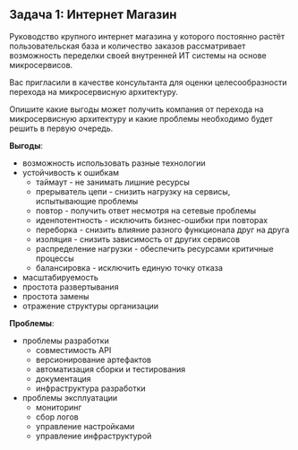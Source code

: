 ## Задача 1: Интернет Магазин

Руководство крупного интернет магазина у которого постоянно растёт пользовательская база и количество заказов рассматривает возможность переделки своей внутренней ИТ системы на основе микросервисов. 

Вас пригласили в качестве консультанта для оценки целесообразности перехода на микросервисную архитектуру. 

Опишите какие выгоды может получить компания от перехода на микросервисную архитектуру и какие проблемы необходимо будет решить в первую очередь.

**Выгоды**:

- возможность использовать разные технологии
- устойчивость к ошибкам
  - таймаут - не занимать лишние ресурсы
  - прерыватель цепи - снизить нагрузку на сервисы, испытывающие проблемы
  - повтор - получить ответ несмотря на сетевые проблемы
  - иденпотентность - исключить бизнес-ошибки при повторах
  - переборка - снизить влияние разного функционала друг на друга
  - изоляция - снизить зависимость от других сервисов
  - распределение нагрузки - обеспечить ресурсами критичные процессы
  - балансировка - исключить единую точку отказа 
- масштабируемость
- простота развертывания
- простота замены
- отражение структуры организации

**Проблемы**: 

- проблемы разработки
  - совместимость API
  - версионирование артефактов
  - автоматизация сборки и тестирования
  - документация
  - инфраструктура разработки
- проблемы эксплуатации
  - мониторинг
  - сбор логов
  - управление настройками
  - управление инфраструктурой